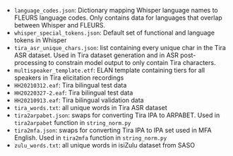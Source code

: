 - `language_codes.json`: Dictionary mapping Whisper language names to FLEURS language codes. Only contains data for languages that overlap between Whisper and FLEURS.
- `whisper_special_tokens.json`: Default set of functional and language tokens in Whisper
- `tira_asr_unique_chars.json`: list containing every unique char in the Tira ASR dataset. Used in Tira dataset generation and in ASR post-processing to constrain model output to only contain Tira characters.
- `multispeaker_template.etf`: ELAN template containing tiers for all speakers in Tira elicitation recordings
- `HH20210312.eaf`: Tira bilingual test data
- `HH20220327-2.eaf`: Tira bilingual test data
- `HH20210913.eaf`: Tira bilingual validation data
- `tira_words.txt`: all unique words in Tira ASR dataset
- `tira2arpabet.json`: swaps for converting Tira IPA to ARPABET. Used in `tira2arpabet` function in `string_norm.py`
- `tira2mfa.json`: swaps for converting Tira IPA to IPA set used in MFA English. Used in `tira2mfa` function in `string_norm.py`
- `zulu_words.txt`: all unique words in isiZulu dataset from SASO